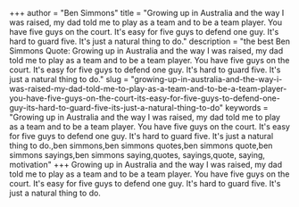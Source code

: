 +++
author = "Ben Simmons"
title = "Growing up in Australia and the way I was raised, my dad told me to play as a team and to be a team player. You have five guys on the court. It's easy for five guys to defend one guy. It's hard to guard five. It's just a natural thing to do."
description = "the best Ben Simmons Quote: Growing up in Australia and the way I was raised, my dad told me to play as a team and to be a team player. You have five guys on the court. It's easy for five guys to defend one guy. It's hard to guard five. It's just a natural thing to do."
slug = "growing-up-in-australia-and-the-way-i-was-raised-my-dad-told-me-to-play-as-a-team-and-to-be-a-team-player-you-have-five-guys-on-the-court-its-easy-for-five-guys-to-defend-one-guy-its-hard-to-guard-five-its-just-a-natural-thing-to-do"
keywords = "Growing up in Australia and the way I was raised, my dad told me to play as a team and to be a team player. You have five guys on the court. It's easy for five guys to defend one guy. It's hard to guard five. It's just a natural thing to do.,ben simmons,ben simmons quotes,ben simmons quote,ben simmons sayings,ben simmons saying,quotes, sayings,quote, saying, motivation"
+++
Growing up in Australia and the way I was raised, my dad told me to play as a team and to be a team player. You have five guys on the court. It's easy for five guys to defend one guy. It's hard to guard five. It's just a natural thing to do.
